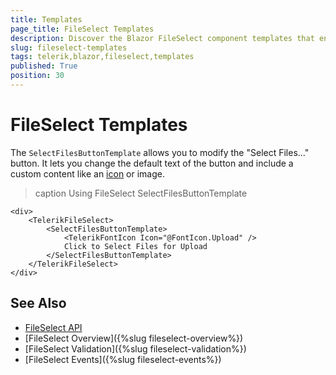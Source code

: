```yaml
---
title: Templates
page_title: FileSelect Templates
description: Discover the Blazor FileSelect component templates that enable you to customize the rendered button. The templates allow you to change the text and add custom content. 
slug: fileselect-templates
tags: telerik,blazor,fileselect,templates
published: True
position: 30
---
```


# FileSelect Templates

The `SelectFilesButtonTemplate` allows you to modify the "Select Files..." button. It lets you change the default text of the button and include a custom content like an [icon](https://docs.telerik.com/blazor-ui/common-features/icons) or image.

>caption Using FileSelect SelectFilesButtonTemplate

```CSHTML
<div>
    <TelerikFileSelect>
        <SelectFilesButtonTemplate>
            <TelerikFontIcon Icon="@FontIcon.Upload" />
            Click to Select Files for Upload
        </SelectFilesButtonTemplate>
    </TelerikFileSelect>
</div>
```

## See Also

* [FileSelect API](/blazor-ui/api/Telerik.Blazor.Components.TelerikFileSelect)
* [FileSelect Overview]({%slug fileselect-overview%})
* [FileSelect Validation]({%slug fileselect-validation%})
* [FileSelect Events]({%slug fileselect-events%})